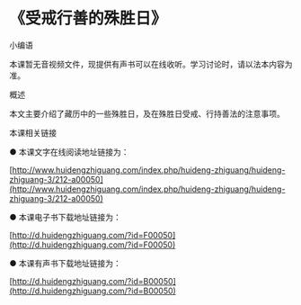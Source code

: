 # 《受戒行善的殊胜日》



小编语

本课暂无音视频文件，现提供有声书可以在线收听。学习讨论时，请以法本内容为准。

概述

本文主要介绍了藏历中的一些殊胜日，及在殊胜日受戒、行持善法的注意事项。

本课相关链接

● 本课文字在线阅读地址链接为：

[http://www.huidengzhiguang.com/index.php/huideng-zhiguang/huideng-zhiguang-3/212-a00050](http://www.huidengzhiguang.com/index.php/huideng-zhiguang/huideng-zhiguang-3/212-a00050)

● 本课电子书下载地址链接为：

[http://d.huidengzhiguang.com/?id=F00050](http://d.huidengzhiguang.com/?id=F00050)

● 本课有声书下载地址链接为：

[http://d.huidengzhiguang.com/?id=B00050](http://d.huidengzhiguang.com/?id=B00050)

